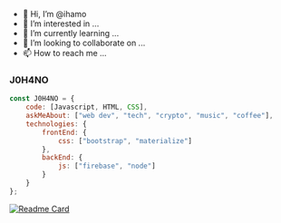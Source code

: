 - 👋 Hi, I’m @ihamo
- 👀 I’m interested in ...
- 🌱 I’m currently learning ...
- 💞️ I’m looking to collaborate on ...
- 📫 How to reach me ...

<!---
ihamo/ihamo is a ✨ special ✨ repository because its `README.md` (this file) appears on your GitHub profile.
You can click the Preview link to take a look at your changes.
--->




### J0H4NO

```javascript
const J0H4NO = {
    code: [Javascript, HTML, CSS],
    askMeAbout: ["web dev", "tech", "crypto", "music", "coffee"],
    technologies: {
        frontEnd: {
            css: ["bootstrap", "materialize"]
        },
        backEnd: {
            js: ["firebase", "node"]
        }        
    }
};
```


[![Readme Card](https://github-readme-stats.vercel.app/api/pin/?username=ihamo&repo=Workspace&theme=graywhite)](https://github.com/ihamo/github-readme-stats)



